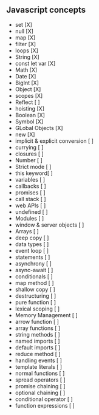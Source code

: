 ## Javascript concepts
- set [X]
- null [X]
- map [X]
- filter [X]
- loops [X]
- String [X]
- const let var [X]
- Math [X]
- Date [X]
- BigInt [X]
- Object [X]
- scopes [X]
- Reflect [ ]
- hoisting [X]
- Boolean [X]
- Symbol [X]
- GLobal Objects [X]
- new [X]
- implicit & explicit conversion [ ]
- currying [ ]
- closures [ ]
- Number [ ]
- Strict mode [ ]
- this keyword[ ]
- variables [ ]
- callbacks [ ]
- promises [ ]
- call stack [ ]
- web APIs [ ]
- undefined [ ]
- Modules [ ]
- window & server objects [ ]
- Arrays [ ]
- deep copy [ ]
- data types [ ]
- event loop [ ]
- statements [ ]
- asynchrony [ ]
- async-await [ ]
- conditionals [ ]
- map method [ ]
- shallow copy [ ]
- destructuring [ ]
- pure function [ ]
- lexical scoping [ ]
- Memory Management [ ]
- arrow function [ ]
- array functions [ ]
- string methods [ ]
- named imports [ ]
- default imports [ ]
- reduce method [ ]
- handling events [ ]
- template literals [ ]
- normal functions [ ]
- spread operators [ ]
- promise chaining [ ]
- optional chaining [ ]
- conditional operator [ ]
- function expressions [ ]
